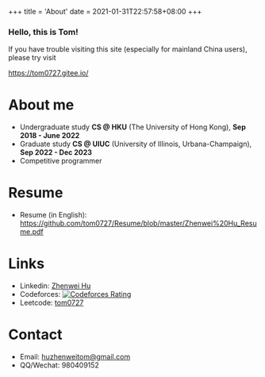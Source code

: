 +++
title = 'About'
date = 2021-01-31T22:57:58+08:00
+++

### Hello, this is Tom!

If you have trouble visiting this site (especially for mainland China users), please try visit 

https://tom0727.gitee.io/

# About me

- Undergraduate study **CS @ HKU** (The University of Hong Kong), **Sep 2018 - June 2022**
- Graduate study **CS @ UIUC** (University of Illinois, Urbana-Champaign), **Sep 2022 - Dec 2023**
- Competitive programmer <br>

# Resume
- Resume (in English): https://github.com/tom0727/Resume/blob/master/Zhenwei%20Hu_Resume.pdf
<!-- - Resume (in Chinese): https://github.com/tom0727/Resume/blob/master/%E8%83%A1%E6%8C%AF%E4%B8%BA.pdf -->

# Links

- Linkedin: [Zhenwei Hu](https://www.linkedin.com/in/zhenwei-hu-059024184/)
- Codeforces: [![Codeforces Rating](https://cfrating.ihcr.top/?user=tom0727&style=flat-square)](https://codeforces.com/profile/tom0727)
- Leetcode: [tom0727](https://leetcode.com/tom0727)

# Contact

- Email: huzhenweitom@gmail.com
- QQ/Wechat: 980409152
